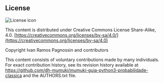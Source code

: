 ## License
![License icon](https://licensebuttons.net/l/by-sa/3.0/88x31.png)

This content is distributed under Creative Commons License Share-Alike, 4.0. [https://creativecommons.org/licenses/by-sa/4.0/](https://creativecommons.org/licenses/by-sa/4.0)

Copyright Ivan Ramos Pagnossin and contributors

This content consists of voluntary contributions made by many
individuals. For exact contribution history, see its revision history
available at https://github.com/dh-mumuki/mumuki-guia-python3-probabilidade-classica and the AUTHORS.txt file.

